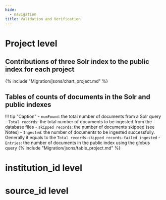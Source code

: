 ```yaml
---
hide:
  - navigation
title: Validation and Verification
---
```


# Project level

## Contributions of three Solr index to the public index for each project
{%
  include "Migration/jsons/chart_project.md"
%}

## Tables of counts of documents in the Solr and public indexes

!!! tip "Caption"
    - `numFound`: the total number of documents from a Solr query
    - `Total records`: the total number of documents to be ingested from the database files
    - `skipped records`: the number of documents skipped (see Notes)
    - `Ingested`: the number of documents to be ingested successfully. Generally it equals to the `Total records-skipped records-failed ingested` 
    - `Entries`: the number of documents in the public index using the globus query
{%
  include "Migration/jsons/table_project.md"
%}

# institution_id level

# source_id level

